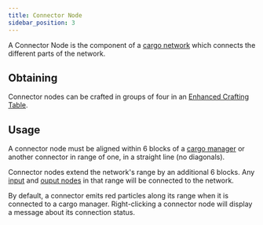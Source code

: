 ```yaml
---
title: Connector Node
sidebar_position: 3
---
```


A Connector Node is the component of a [cargo network](Cargo-Management.md) which connects the different parts of the network.

## Obtaining

Connector nodes can be crafted in groups of four in an [Enhanced Crafting Table](../Basic-Machines/Enhanced-Crafting-Table.md).

## Usage

A connector node must be aligned within 6 blocks of a [cargo manager](Cargo-Manager.md) or another connector in range of one, in a straight line (no diagonals).

Connector nodes extend the network's range by an additional 6 blocks. Any [input](Input-Node.md) and [ouput nodes](Output-Node.md) in that range will be connected to the network.

By default, a connector emits red particles along its range when it is connected to a cargo manager. Right-clicking a connector node will display a message about its connection status.
